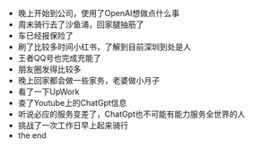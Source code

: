 - 晚上开始到公司，使用了OpenAI想做点什么事
- 周末骑行去了沙鱼涌，回家腿抽筋了
- 车已经报保险了
- 刷了比较多时间小红书，了解到目前深圳到处是人
- 王者QQ号也完成充能了
- 朋友圈发得比较多
- 晚上回家都会做一些家务，老婆做小月子
- 看了一下UpWork
- 查了Youtube上的ChatGpt信息
- 听说必应的服务变差了，ChatGpt也不可能有能力服务全世界的人
- 挑战了一次工作日早上起来骑行
- the end